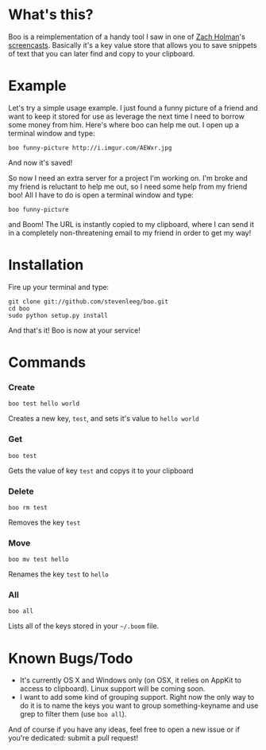 What's this?
===========
Boo is a reimplementation of a handy tool I saw in one of [Zach Holman](https://github.com/holman)'s [screencasts](http://zachholman.com/screencast/vagranception/). Basically it's a key value store that allows you to save snippets of text that you can later find and copy to your clipboard.

Example
=========
Let's try a simple usage example. I just found a funny picture of a friend and want to keep it stored for use as leverage the next time I need to borrow some money from him. Here's where boo can help me out. I open up a terminal window and type:

    boo funny-picture http://i.imgur.com/AEWxr.jpg

And now it's saved!

So now I need an extra server for a project I'm working on. I'm broke and my friend is reluctant to help me out, so I need some help from my friend boo! All I have to do is open a terminal window and type:

    boo funny-picture

and Boom! The URL is instantly copied to my clipboard, where I can send it in a completely non-threatening email to my friend in order to get my way!

Installation
=============
Fire up your terminal and type:

    git clone git://github.com/stevenleeg/boo.git
    cd boo
    sudo python setup.py install

And that's it! Boo is now at your service!

Commands
=========
### Create
    
    boo test hello world

Creates a new key, `test`, and sets it's value to `hello world`

### Get

    boo test

Gets the value of key `test` and copys it to your clipboard

### Delete

    boo rm test

Removes the key `test`

### Move

    boo mv test hello

Renames the key `test` to `hello`

### All

    boo all

Lists all of the keys stored in your `~/.boom` file.

Known Bugs/Todo
================
 * It's currently OS X and Windows only (on OSX, it relies on AppKit to access to clipboard). Linux support will be coming soon.
 * I want to add some kind of grouping support. Right now the only way to do it is to name the keys you want to group something-keyname and use grep to filter them (use `boo all`).

And of course if you have any ideas, feel free to open a new issue or if you're dedicated: submit a pull request!